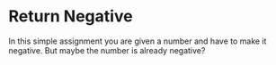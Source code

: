 # Return Negative
In this simple assignment you are given a number and have to make it negative. But maybe the number is already negative?
